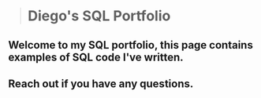 ># Diego's SQL Portfolio 
## Welcome to my SQL portfolio, this page contains examples of SQL code I've written.
## Reach out if you have any questions. 

